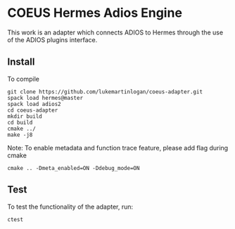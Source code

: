 # COEUS Hermes Adios Engine

This work is an adapter which connects ADIOS to Hermes through the use
of the ADIOS plugins interface.

## Install

To compile


```
git clone https://github.com/lukemartinlogan/coeus-adapter.git
spack load hermes@master
spack load adios2
cd coeus-adapter
mkdir build
cd build
cmake ../
make -j8
```
Note:
To enable metadata and function trace feature, please add flag during cmake
```
cmake .. -Dmeta_enabled=ON -Ddebug_mode=ON
```
## Test

To test the functionality of the adapter, run:
```
ctest
```
